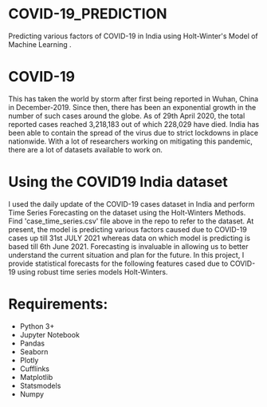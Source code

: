 # COVID-19_PREDICTION
Predicting various factors of COVID-19 in India using Holt-Winter's Model of Machine Learning .

# COVID-19 
This has taken the world by storm after first being reported in Wuhan, China in December-2019. Since then, there has been an exponential growth in the number of such cases around the globe. As of 29th April 2020, the total reported cases reached 3,218,183 out of which 228,029 have died. India has been able to contain the spread of the virus due to strict lockdowns in place nationwide. With a lot of researchers working on mitigating this pandemic, there are a lot of datasets available to work on. 

# Using the COVID19 India dataset
I used the daily update of the COVID-19 cases dataset in India and perform Time Series Forecasting on the dataset using the Holt-Winters Methods.
Find 'case_time_series.csv' file above in the repo to refer to the dataset.
At present, the model is predicting various factors caused due to COVID-19 cases up till 31st JULY 2021 whereas data on which model is predicting is based till 6th June 2021. Forecasting is invaluable in allowing us to better understand the current situation and plan for the future. In this project, I provide statistical forecasts for the following features cased due to COVID-19 using robust time series models Holt-Winters.

# Requirements:

*	Python 3+ 
* Jupyter Notebook 
* Pandas 
* Seaborn
*	Plotly
* Cufflinks
* Matplotlib 
* Statsmodels 
* Numpy



